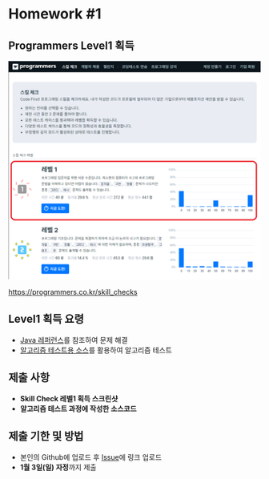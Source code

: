 # Homework #1

## Programmers Level1 획득

![프로그래머스 스킬체크](img/1.png)

<https://programmers.co.kr/skill_checks>

## Level1 획득 요령

- [Java 레퍼런스](https://docs.oracle.com/javase/7/docs/api/)를 참조하여 문제 해결
- [알고리즘 테스트용 소스](http://github.com/ai-creatv/algorithm_jbd1/tree/master/2_Basics/2_2_AlgorithmTest/src/function/)를 활용하여 알고리즘 테스트

## 제출 사항

- **Skill Check 레벨1 획득 스크린샷**
- **알고리즘 테스트 과정에 작성한 소스코드**

## 제출 기한 및 방법

- 본인의 Github에 업로드 후 [Issue](https://github.com/ai-creatv/algorithm_jbd1/issues)에 링크 업로드
- **1월 3일(일) 자정**까지 제출
